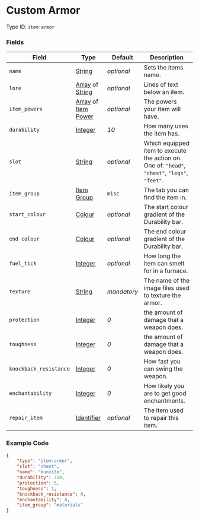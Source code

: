 # Custom Armor

Type ID: `item:armor`

### Fields

   Field   | Type | Default | Description
-----------|------|---------|-------------
`name` | [String](../data_types/string.md) | *optional* | Sets the items name.
`lore` | [Array](../data_types/array.md) of [String](../data_types/string.md) | *optional* | Lines of text below an item.
`item_powers` | [Array](../data_types/array.md) of [Item Power](../data_types/item_power.md) | *optional* | The powers your item will have.
`durability` | [Integer](../data_types/integer.md) | *10* | How many uses the item has.
`slot` | [String](../data_types/string.md) | *optional* | Which equipped item to execute the action on. One of: `"head"`, `"chest"`, `"legs"`, `"feet"`.
`item_group`| [Item Group](../data_types/item_groups.md) | `misc` | The tab you can find the item in.
`start_colour` | [Colour](../data_types/colour.md) | *optional* | The start colour gradient of the Durability bar.
`end_colour` | [Colour](../data_types/colour.md) | *optional* | The end colour gradient of the Durability bar.
`fuel_tick` | [Integer](../data_types/integer.md) | *optional* | How long the item can smelt for in a furnace.
`texture` | [String](../data_types/string.md) | *mandatory* | The name of the image files used to texture the armor.
`protection` | [Integer](../data_types/integer.md) | *0* | the amount of damage that a weapon does.
`toughness` | [Integer](../data_types/integer.md) | *0* | the amount of damage that a weapon does.
`knockback_resistance` | [Integer](../data_types/integer.md) | *0* | How fast you can swing the weapon.
`enchantability` | [Integer](../data_types/integer.md) | *0* | How likely you are to get good enchantments.
`repair_item` | [Identifier](../data_types/identifier.md) | *optional* | The item used to repair this item.

### Example Code

```json
{
	"type": "item:armor",
	"slot": "chest",
	"name": "kunzite",
	"durability": 750,
	"protection": 5,
	"toughness": 1,
	"knockback_resistance": 0,
	"enchantability": 6,
	"item_group": "materials"
}
```
